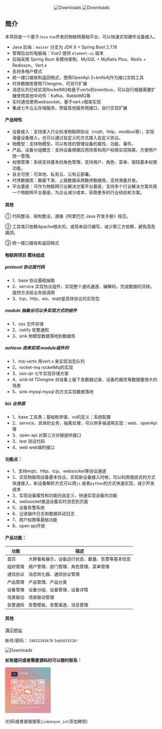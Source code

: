 <p align="center">
 <img src="https://img.shields.io/badge/Spring%20Boot-2.7.18-blue.svg" alt="Downloads">
 <img src="https://img.shields.io/badge/Vue-2.6.14-blue.svg" alt="Downloads">
</p>

##  简介
本项目是一个基于`Java` `Vue`开发的物联网基础平台，可以快速实现硬件设备接入。

* Java 后端：`master` 分支为 JDK 8 + Spring Boot 2.7.18
* 管理后台的电脑端：Vue2 提供 `element-ui` 版本
* 后端采用 Spring Boot 多模块架构、MySQL + MyBatis Plus、Redis + Redisson，Vert.x
* 支持多租户模式
* 统一接口接收和返回格式，使用OpenApi 3+knife4j作为接口文档工具
* 时序数据库使用TDengine，可另行扩展
* 消息队列已经实现RocketMQ和基于vertx的eventbus，可以自行根据需要扩展使用其他中间件：Kafka、RabbitMQ等
* 实时通信使用websocket，基于vert.x框架实现
* 集成七牛云云存储服务，预留其他服务商接口，自行实现扩展

#### 产品特性

- 设备接入：支持接入行业标准物联网协议（mqtt、http、modbus等），实现海量设备接入，也可以通过自定义的方式接入自定义协议。
- 物模型：支持物模型，可以有效的管理设备的属性、功能、事件。
- 产品、设备分组概念：支持设备根据应用场景和用户权限实现隔离，方便用户统一管理。
- 权限管理：系统支持基本的角色管理，支持用户、角色、菜单、按钮基本权限功能。
- 自主可控：可本地、私有云、公有云部署。
- 时序数据库：数据下发、上报数据采用数序数据库，支持海量并发。
- 平台基座：可作为物联网行业解决方案平台基座，支持多个行业解决方案共用一个物联网平台基座，为企业减少成本，获取更多的行业经验和方案。

#### 其他
① 代码整洁、架构整洁，遵循《阿里巴巴 Java 开发手册》规范。

② 工具类只依赖Apache相关的，或简单自行编写，减少第三方依赖，避免高危漏洞。

③ 统一接口接收和返回格式


#### 物联网项目 模块组成

##### protocol 协议层代码
- 1、base 协议基础抽取
- 2、service 实现协议组件，实现整个通讯通道、编解码，完成数据的流转。提供方法给业务层调用
- 3、tcp、http、ws、mqtt是具体协议的实现包

##### module 抽象出可以多实现方式的组件
- 1、oss 文件存储
- 2、notify 告警通知
- 3、sink 物模型数据落地到数据库

##### achieve 用来实现 module组件的
- 1、mq-vertx 用vert.x 来实现消息队列
- 2、rocket-mq rocketMq的实现
- 3、oss-qn 七牛实现存储方案
- 4、sink-td TDengine 对设备上报下发数据记录、设备的属性等数据量很大的场景
- 5、sink-mysql mysql 的方式实现数据落地

##### biz 业务层
- 1、base 工具类；基础枚举值、vo的定义；系统配置
- 2、service，具体的业务，抽离处理，可以供多端调用实现：web、openApi等
- 3、open-api 对第三方对接提供接口
- 3、test 测试代码
- 4、web web端的接口

#### 功能点：
- 1、支持mqtt、http、tcp、websocket等协议通道
- 2、实现物联网设备基本协议，实现新设备接入时候，可以利用插拔式的方式快速接入，新设备解析方式可以用`js` 或者`python`的方式快速实现，减少开发成本
- 3、实现设备属性和功能的自定义，快速实现设备的功能
- 4、websocket推送设备实时消息到页面
- 5、设备告警系统
- 6、记录操作日志和数据异动日志
- 7、用户权限等基础功能
- 8、open api开放

#### 产品功能：
| 功能     | 描述                                             |
| -------- | ------------------------------------------------ |
| 首页     | 大屏看板展示，设备运行状态、数量、告警等基本信息 |
| 组织管理 | 用户管理、部门管理、角色管理、菜单管理           |
| 通信协议 | 消息转化器、通信协议管理                         |
| 产品管理 | 产品管理、产品分类                               |
| 设备管理 | 设备分组、设备管理、设备详情                     |
| 场景联动 | 场景联动管理                                     |
| 告警通知 | 告警模板、告警渠道、消息管理                     |




#### 其他
[演示地址](http://www.jiubankeji.cn/web_iot)

帐号/密码：
`18812345678` `Io@t0315Jb!`


<img src="https://img.shields.io/badge/phone-18126249448-green.svg" alt="Downloads">

**如有疑问或者需要源码的可以随时联系：**

<img src="./iot-ap/doc/jb_qrcode.jpg" width="150" height="150"/>

(扫码或者直接搜索`jiubanyun_iot`添加微信)